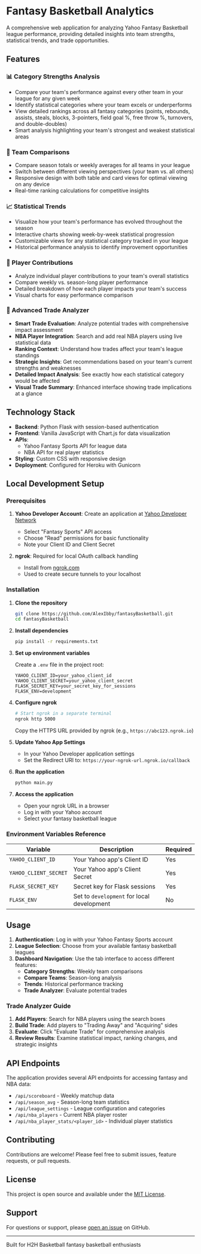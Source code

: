 # Fantasy Basketball Analytics

A comprehensive web application for analyzing Yahoo Fantasy Basketball league performance, providing detailed insights into team strengths, statistical trends, and trade opportunities.

## Features

### 📊 Category Strengths Analysis
- Compare your team's performance against every other team in your league for any given week
- Identify statistical categories where your team excels or underperforms
- View detailed rankings across all fantasy categories (points, rebounds, assists, steals, blocks, 3-pointers, field goal %, free throw %, turnovers, and double-doubles)
- Smart analysis highlighting your team's strongest and weakest statistical areas

### 🔄 Team Comparisons
- Compare season totals or weekly averages for all teams in your league
- Switch between different viewing perspectives (your team vs. all others)
- Responsive design with both table and card views for optimal viewing on any device
- Real-time ranking calculations for competitive insights

### 📈 Statistical Trends
- Visualize how your team's performance has evolved throughout the season
- Interactive charts showing week-by-week statistical progression
- Customizable views for any statistical category tracked in your league
- Historical performance analysis to identify improvement opportunities

### 👥 Player Contributions
- Analyze individual player contributions to your team's overall statistics
- Compare weekly vs. season-long player performance
- Detailed breakdown of how each player impacts your team's success
- Visual charts for easy performance comparison

### 🔄 Advanced Trade Analyzer
- **Smart Trade Evaluation**: Analyze potential trades with comprehensive impact assessment
- **NBA Player Integration**: Search and add real NBA players using live statistical data
- **Ranking Context**: Understand how trades affect your team's league standings
- **Strategic Insights**: Get recommendations based on your team's current strengths and weaknesses
- **Detailed Impact Analysis**: See exactly how each statistical category would be affected
- **Visual Trade Summary**: Enhanced interface showing trade implications at a glance

## Technology Stack

- **Backend**: Python Flask with session-based authentication
- **Frontend**: Vanilla JavaScript with Chart.js for data visualization
- **APIs**: 
  - Yahoo Fantasy Sports API for league data
  - NBA API for real player statistics
- **Styling**: Custom CSS with responsive design
- **Deployment**: Configured for Heroku with Gunicorn

## Local Development Setup

### Prerequisites

1. **Yahoo Developer Account**: Create an application at [Yahoo Developer Network](https://developer.yahoo.com/)
   - Select "Fantasy Sports" API access
   - Choose "Read" permissions for basic functionality
   - Note your Client ID and Client Secret

2. **ngrok**: Required for local OAuth callback handling
   - Install from [ngrok.com](https://ngrok.com/)
   - Used to create secure tunnels to your localhost

### Installation

1. **Clone the repository**
   ```bash
   git clone https://github.com/AlexIbby/fantasyBasketball.git
   cd fantasyBasketball
   ```

2. **Install dependencies**
   ```bash
   pip install -r requirements.txt
   ```

3. **Set up environment variables**
   
   Create a `.env` file in the project root:
   ```env
   YAHOO_CLIENT_ID=your_yahoo_client_id
   YAHOO_CLIENT_SECRET=your_yahoo_client_secret
   FLASK_SECRET_KEY=your_secret_key_for_sessions
   FLASK_ENV=development
   ```

4. **Configure ngrok**
   ```bash
   # Start ngrok in a separate terminal
   ngrok http 5000
   ```
   
   Copy the HTTPS URL provided by ngrok (e.g., `https://abc123.ngrok.io`)

5. **Update Yahoo App Settings**
   - In your Yahoo Developer application settings
   - Set the Redirect URI to: `https://your-ngrok-url.ngrok.io/callback`

6. **Run the application**
   ```bash
   python main.py
   ```

7. **Access the application**
   - Open your ngrok URL in a browser
   - Log in with your Yahoo account
   - Select your fantasy basketball league

### Environment Variables Reference

| Variable | Description | Required |
|----------|-------------|----------|
| `YAHOO_CLIENT_ID` | Your Yahoo app's Client ID | Yes |
| `YAHOO_CLIENT_SECRET` | Your Yahoo app's Client Secret | Yes |
| `FLASK_SECRET_KEY` | Secret key for Flask sessions | Yes |
| `FLASK_ENV` | Set to `development` for local development | No |

## Usage

1. **Authentication**: Log in with your Yahoo Fantasy Sports account
2. **League Selection**: Choose from your available fantasy basketball leagues
3. **Dashboard Navigation**: Use the tab interface to access different features:
   - **Category Strengths**: Weekly team comparisons
   - **Compare Teams**: Season-long analysis
   - **Trends**: Historical performance tracking
   - **Trade Analyzer**: Evaluate potential trades

### Trade Analyzer Guide

1. **Add Players**: Search for NBA players using the search boxes
2. **Build Trade**: Add players to "Trading Away" and "Acquiring" sides
3. **Evaluate**: Click "Evaluate Trade" for comprehensive analysis
4. **Review Results**: Examine statistical impact, ranking changes, and strategic insights

## API Endpoints

The application provides several API endpoints for accessing fantasy and NBA data:

- `/api/scoreboard` - Weekly matchup data
- `/api/season_avg` - Season-long team statistics
- `/api/league_settings` - League configuration and categories
- `/api/nba_players` - Current NBA player roster
- `/api/nba_player_stats/<player_id>` - Individual player statistics

## Contributing

Contributions are welcome! Please feel free to submit issues, feature requests, or pull requests.

## License

This project is open source and available under the [MIT License](LICENSE).

## Support

For questions or support, please [open an issue](https://github.com/AlexIbby/fantasyBasketball/issues) on GitHub.

---

Built for H2H Basketball fantasy basketball enthusiasts
